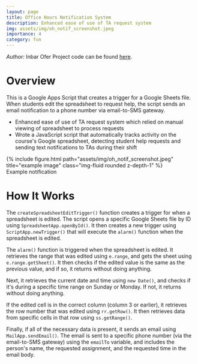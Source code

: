 ```yaml
---
layout: page
title: Office Hours Notification System
description: Enhanced ease of use of TA request system
img: assets/img/oh_notif_screenshot.jpeg
importance: 4
category: fun
---
```


<em>Author:</em> Inbar Ofer
Project code can be found [here](https://script.google.com/d/15BPkvuq53yt_keMI4ZD5bAdR3GkYExFAzY59ZhyDcbhwxqbeK6x3PV76/edit?usp=sharing).

# Overview

This is a Google Apps Script that creates a trigger for a Google Sheets file. When students edit the spreadsheet to request help, the script sends an email notification to a phone number via email-to-SMS gateway.

- Enhanced ease of use of TA request system which relied on manual viewing of spreadsheet to process requests
- Wrote a JavaScript script that automatically tracks activity on the course's Google spreadsheet, detecting student help requests and
sending text notifications to TAs during their shift

<div class="row">
    <div class="col-sm mt-3 mt-md-0 text-center">
        {% include figure.html path="assets/img/oh_notif_screenshot.jpeg" title="example image" class="img-fluid rounded z-depth-1" %}
    </div>
</div>
<div class="caption">
    Example notification
</div>

# How It Works

The `createSpreadsheetEditTrigger()` function creates a trigger for when a spreadsheet is edited. The script opens a specific Google Sheets file by ID using `SpreadsheetApp.openById()`. It then creates a new trigger using `ScriptApp.newTrigger()` that will execute the `alarm()` function when the spreadsheet is edited.

The `alarm()` function is triggered when the spreadsheet is edited. It retrieves the range that was edited using `e.range`, and gets the sheet using `e.range.getSheet()`. It then checks if the edited value is the same as the previous value, and if so, it returns without doing anything.

Next, it retrieves the current date and time using `new Date()`, and checks if it's during a specific time range on Sunday or Monday. If not, it returns without doing anything.

If the edited cell is in the correct column (column 3 or earlier), it retrieves the row number that was edited using `rr.getRow()`. It then retrieves data from specific cells in that row using `ss.getRange()`.

Finally, if all of the necessary data is present, it sends an email using `MailApp.sendEmail()`. The email is sent to a specific phone number (via the email-to-SMS gateway) using the `emailTo` variable, and includes the person's name, the requested assignment, and the requested time in the email body.
